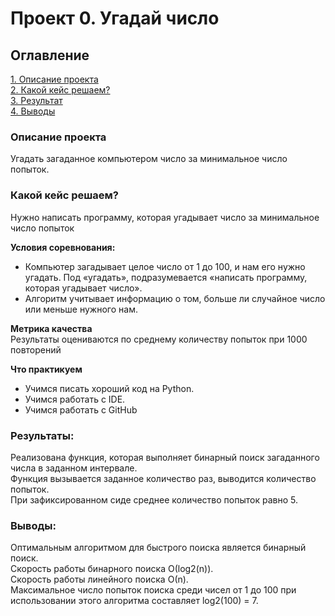 # Проект 0. Угадай число

## Оглавление  
[1. Описание проекта](.README.md###Описание-проекта)  
[2. Какой кейс решаем?](.README.md###Какой-кейс-решаем)  
[3. Результат](.README.md###Результат)    
[4. Выводы](.README.md###Выводы) 


### Описание проекта    
Угадать загаданное компьютером число за минимальное число попыток.


### Какой кейс решаем?    
Нужно написать программу, которая угадывает число за минимальное число попыток

**Условия соревнования:**  
- Компьютер загадывает целое число от 1 до 100, и нам его нужно угадать. Под «угадать», подразумевается «написать программу, которая угадывает число».
- Алгоритм учитывает информацию о том, больше ли случайное число или меньше нужного нам.

**Метрика качества**     
Результаты оцениваются по среднему количеству попыток при 1000 повторений

**Что практикуем**     
* Учимся писать хороший код на Python.
* Учимся работать с IDE.
* Учимся работать с GitHub


### Результаты:  
Реализована функция, которая выполняет бинарный поиск загаданного числа в заданном интервале. \
Функция вызывается заданное количество раз, выводится количество попыток. \
При зафиксированном сиде среднее количество попыток равно 5.


### Выводы:  
Оптимальным алгоритмом для быстрого поиска является бинарный поиск. \
Скорость работы бинарного поиска О(log2(n)). \
Скорость работы линейного поиска О(n). \
Максимальное число попыток поиска среди чисел от 1 до 100 при использовании этого алгоритма составляет log2(100) = 7. 